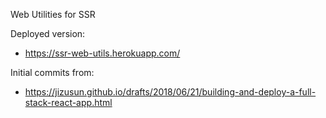 Web Utilities for SSR 

Deployed version:
- https://ssr-web-utils.herokuapp.com/

Initial commits from: 
- <https://jizusun.github.io/drafts/2018/06/21/building-and-deploy-a-full-stack-react-app.html>